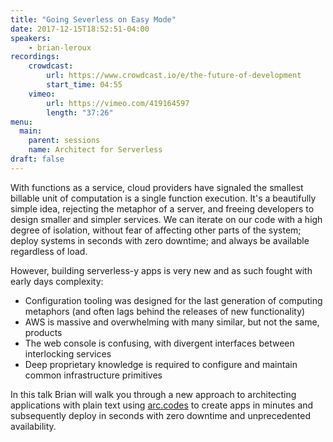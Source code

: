```yaml
---
title: "Going Severless on Easy Mode"
date: 2017-12-15T18:52:51-04:00
speakers:
    - brian-leroux
recordings:
    crowdcast:
        url: https://www.crowdcast.io/e/the-future-of-development
        start_time: 04:55
    vimeo:
        url: https://vimeo.com/419164597
        length: "37:26"
menu:
  main:
    parent: sessions
    name: Architect for Serverless
draft: false
---
```


With functions as a service, cloud providers have signaled the smallest billable unit of computation is a single function execution. It's a beautifully simple idea, rejecting the metaphor of a server, and freeing developers to design smaller and simpler services. We can iterate on our code with a high degree of isolation, without fear of affecting other parts of the system; deploy systems in seconds with zero downtime; and always be available regardless of load.

However, building serverless-y apps is very new and as such fought with early days complexity:

- Configuration tooling was designed for the last generation of computing metaphors (and often lags behind the releases of new functionality)
- AWS is massive and overwhelming with many similar, but not the same, products
- The web console is confusing, with divergent interfaces between interlocking services
- Deep proprietary knowledge is required to configure and maintain common infrastructure primitives

In this talk Brian will walk you through a new approach to architecting applications with plain text using [arc.codes](https://arc.codes/) to create apps in minutes and subsequently deploy in seconds with zero downtime and unprecedented availability.